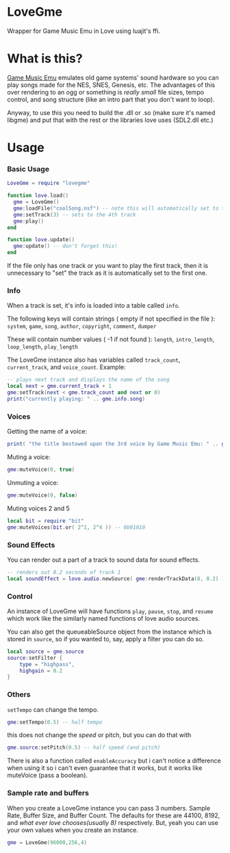 # LoveGme
Wrapper for Game Music Emu in Love using luajit's ffi.

# What is this?
[Game Music Emu](https://bitbucket.org/mpyne/game-music-emu/wiki/Home) emulates old game systems' sound hardware so you can play songs made for the NES, SNES, Genesis, etc. The advantages of this over rendering to an ogg or something is *really small* file sizes, tempo control, and song structure (like an intro part that you don't want to loop). 

Anyway, to use this you need to build the .dll or .so (make sure it's named libgme) and put that with the rest or the libraries love uses (SDL2.dll etc.)

# Usage
### Basic Usage
```Lua
LoveGme = require "lovegme"

function love.load()
  gme = LoveGme()
  gme:loadFile("coolSong.nsf") -- note this will automatically set to the 1st track
  gme:setTrack(3) -- sets to the 4th track
  gme:play()
end

function love.update()
  gme:update() -- don't forget this!
end
```
If the file only has one track or you want to play the first track, then it is unnecessary to "set" the track as it is automatically set to the first one.
### Info
When a track is set, it's info is loaded into a table called `info`.

The following keys will contain strings ( empty if not specified in the file ): `system`, `game`, `song`, `author`, `copyright`, `comment`, `dumper`

These will contain number values ( -1 if not found ): `length`, `intro_length`, `loop_length`, `play_length`

The LoveGme instance also has variables called `track_count`, `current_track`, and `voice_count`. Example:
```Lua
-- plays next track and displays the name of the song
local next = gme.current_track + 1
gme:setTrack(next < gme.track_count and next or 0)
print("currently playing: " .. gme.info.song)
```
### Voices
Getting the name of a voice:
```Lua
print( "the title bestowed upon the 3rd voice by Game Music Emu: " .. gme:getVoiceName(2) )
```
Muting a voice:
```Lua
gme:muteVoice(0, true)
```
Unmuting a voice:
```Lua
gme:muteVoice(0, false)
```
Muting voices 2 and 5
```Lua
local bit = require "bit"
gme:muteVoices(bit.or( 2^1, 2^4 )) -- 0b01010
```
### Sound Effects
You can render out a part of a track to sound data for sound effects.
```Lua
-- renders out 0.2 seconds of track 1
local soundEffect = love.audio.newSource( gme:renderTrackData(0, 0.2) )
```
### Control
An instance of LoveGme will have functions `play`, `pause`, `stop`, and `resume` which work like the similarly named functions of love audio sources.

You can also get the queueableSource object from the instance which is stored in `source`, so if you wanted to, say, apply a filter you can do so.
```Lua
local source = gme.source
source:setFilter {
	type = "highpass",
    highgain = 0.2
}
```
### Others
`setTempo` can change the tempo.
```Lua
gme:setTempo(0.5) -- half tempo
```
this does not change the *speed* or pitch, but you can do that with
```Lua
gme.source:setPitch(0.5) -- half speed (and pitch)
```
There is also a function called `enableAccuracy` but i can't notice a difference when using it so i can't even guarantee that it works, but it works like muteVoice (pass a boolean).
### Sample rate and buffers
When you create a LoveGme instance you can pass 3 numbers. Sample Rate, Buffer Size, and Buffer Count.
The defaults for these are 44100, 8192, and *what ever love chooses(usually 8)* respectively. But, yeah you can use your own values when you create an instance.
```Lua
gme = LoveGme(96000,256,4)
```
